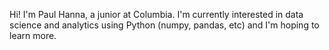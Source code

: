 Hi! I'm Paul Hanna, a junior at Columbia. I'm currently interested in data science and analytics using Python (numpy, pandas, etc) and I'm hoping to learn more.
